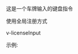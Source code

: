 这是一个车牌输入的键盘指令

使用全局注册方式


 v-licenseInput
 
 示例:
  <el-input placeholder="车牌号" v-licenseInput v-model.trim="licenseNumber"/>
	
	